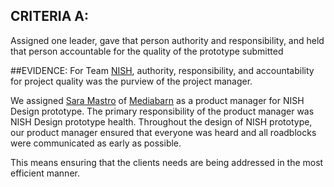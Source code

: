 ## CRITERIA A: 
Assigned one leader, gave that person authority and responsibility, and held that person accountable for the quality of the prototype submitted

##EVIDENCE: 
For Team [NISH](http://www.nishconsulting.com), authority, responsibility, and accountability for project quality was the purview of the project manager.

We assigned [Sara Mastro](https://www.linkedin.com/profile/view?id=2380607&authType=NAME_SEARCH&authToken=ROLz&locale=en_US&trk=tyah&trkInfo=clickedVertical%3Amynetwork%2Cidx%3A1-1-1%2CtarId%3A1436224400856%2Ctas%3Asara%20mas) of [Mediabarn](http://www.mediabarninc.com/) as a product manager for NISH Design prototype. The primary responsibility of the product manager was NISH Design prototype health. Throughout the design of NISH prototype, our product manager ensured that everyone was heard and all roadblocks were communicated as early as possible.

This means ensuring that the clients needs are being addressed in the most efficient manner.
